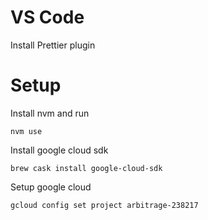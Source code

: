# VS Code
Install Prettier plugin

# Setup
Install nvm and run
```
nvm use
```

Install google cloud sdk
```
brew cask install google-cloud-sdk
```

Setup google cloud
```
gcloud config set project arbitrage-238217
```